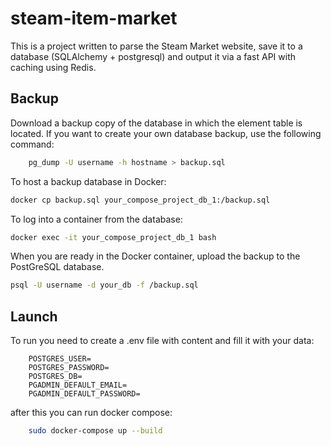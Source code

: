 # steam-item-market
This is a project written to parse the Steam Market website, save it to a database (SQLAlchemy + postgresql) and output it via a fast API with caching using Redis.
## Backup
Download a backup copy of the database in which the element table is located. If you want to create your own database backup, use the following command:
``` sh
    pg_dump -U username -h hostname > backup.sql
```
To host a backup database in Docker:
``` sh
docker cp backup.sql your_compose_project_db_1:/backup.sql
```
To log into a container from the database:
``` sh
docker exec -it your_compose_project_db_1 bash
```
When you are ready in the Docker container, upload the backup to the PostGreSQL database.
``` sh
psql -U username -d your_db -f /backup.sql
```
## Launch
To run you need to create a .env file with content and fill it with your data:
```  
    POSTGRES_USER=
    POSTGRES_PASSWORD=
    POSTGRES_DB=
    PGADMIN_DEFAULT_EMAIL=
    PGADMIN_DEFAULT_PASSWORD=
```
after this you can run docker compose:
``` sh
    sudo docker-compose up --build
```